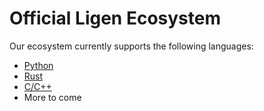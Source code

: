 # Official Ligen Ecosystem

Our ecosystem currently supports the following languages:

* [Python](./python/README.md)
* [Rust](./rust/README.md)
* [C/C++](./c/README.md)
* More to come
